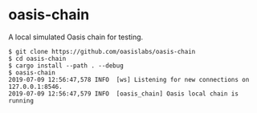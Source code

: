 # oasis-chain

A local simulated Oasis chain for testing.

```
$ git clone https://github.com/oasislabs/oasis-chain
$ cd oasis-chain
$ cargo install --path . --debug
$ oasis-chain
2019-07-09 12:56:47,578 INFO  [ws] Listening for new connections on 127.0.0.1:8546.
2019-07-09 12:56:47,579 INFO  [oasis_chain] Oasis local chain is running
```

